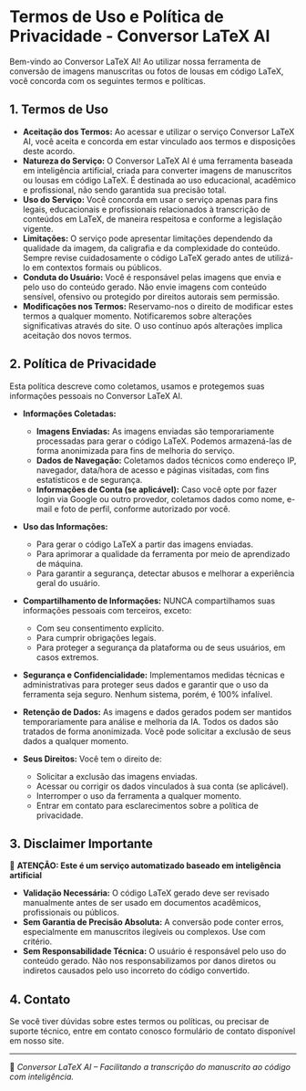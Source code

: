 # Termos de Uso e Política de Privacidade - Conversor LaTeX AI

Bem-vindo ao Conversor LaTeX AI! Ao utilizar nossa ferramenta de conversão de imagens manuscritas ou fotos de lousas em código LaTeX, você concorda com os seguintes termos e políticas.

## 1. Termos de Uso

*   **Aceitação dos Termos:** Ao acessar e utilizar o serviço Conversor LaTeX AI, você aceita e concorda em estar vinculado aos termos e disposições deste acordo.
*   **Natureza do Serviço:** O Conversor LaTeX AI é uma ferramenta baseada em inteligência artificial, criada para converter imagens de manuscritos ou lousas em código LaTeX. É destinada ao uso educacional, acadêmico e profissional, não sendo garantida sua precisão total.
*   **Uso do Serviço:** Você concorda em usar o serviço apenas para fins legais, educacionais e profissionais relacionados à transcrição de conteúdos em LaTeX, de maneira respeitosa e conforme a legislação vigente.
*   **Limitações:** O serviço pode apresentar limitações dependendo da qualidade da imagem, da caligrafia e da complexidade do conteúdo. Sempre revise cuidadosamente o código LaTeX gerado antes de utilizá-lo em contextos formais ou públicos.
*   **Conduta do Usuário:** Você é responsável pelas imagens que envia e pelo uso do conteúdo gerado. Não envie imagens com conteúdo sensível, ofensivo ou protegido por direitos autorais sem permissão.
*   **Modificações nos Termos:** Reservamo-nos o direito de modificar estes termos a qualquer momento. Notificaremos sobre alterações significativas através do site. O uso contínuo após alterações implica aceitação dos novos termos.

## 2. Política de Privacidade

Esta política descreve como coletamos, usamos e protegemos suas informações pessoais no Conversor LaTeX AI.

*   **Informações Coletadas:**
    *   **Imagens Enviadas:** As imagens enviadas são temporariamente processadas para gerar o código LaTeX. Podemos armazená-las de forma anonimizada para fins de melhoria do serviço.
    *   **Dados de Navegação:** Coletamos dados técnicos como endereço IP, navegador, data/hora de acesso e páginas visitadas, com fins estatísticos e de segurança.
    *   **Informações de Conta (se aplicável):** Caso você opte por fazer login via Google ou outro provedor, coletamos dados como nome, e-mail e foto de perfil, conforme autorizado por você.

*   **Uso das Informações:**
    *   Para gerar o código LaTeX a partir das imagens enviadas.
    *   Para aprimorar a qualidade da ferramenta por meio de aprendizado de máquina.
    *   Para garantir a segurança, detectar abusos e melhorar a experiência geral do usuário.

*   **Compartilhamento de Informações:** NUNCA compartilhamos suas informações pessoais com terceiros, exceto:
    *   Com seu consentimento explícito.
    *   Para cumprir obrigações legais.
    *   Para proteger a segurança da plataforma ou de seus usuários, em casos extremos.

*   **Segurança e Confidencialidade:** Implementamos medidas técnicas e administrativas para proteger seus dados e garantir que o uso da ferramenta seja seguro. Nenhum sistema, porém, é 100% infalível.

*   **Retenção de Dados:** As imagens e dados gerados podem ser mantidos temporariamente para análise e melhoria da IA. Todos os dados são tratados de forma anonimizada. Você pode solicitar a exclusão de seus dados a qualquer momento.

*   **Seus Direitos:** Você tem o direito de:
    - Solicitar a exclusão das imagens enviadas.
    - Acessar ou corrigir os dados vinculados à sua conta (se aplicável).
    - Interromper o uso da ferramenta a qualquer momento.
    - Entrar em contato para esclarecimentos sobre a política de privacidade.

## 3. Disclaimer Importante

🧠 **ATENÇÃO: Este é um serviço automatizado baseado em inteligência artificial**

*   **Validação Necessária:** O código LaTeX gerado deve ser revisado manualmente antes de ser usado em documentos acadêmicos, profissionais ou públicos.
*   **Sem Garantia de Precisão Absoluta:** A conversão pode conter erros, especialmente em manuscritos ilegíveis ou complexos. Use com critério.
*   **Sem Responsabilidade Técnica:** O usuário é responsável pelo uso do conteúdo gerado. Não nos responsabilizamos por danos diretos ou indiretos causados pelo uso incorreto do código convertido.

## 4. Contato

Se você tiver dúvidas sobre estes termos ou políticas, ou precisar de suporte técnico, entre em contato conosco formulário de contato disponível em nosso site.

---

🧮 *Conversor LaTeX AI – Facilitando a transcrição do manuscrito ao código com inteligência.*
